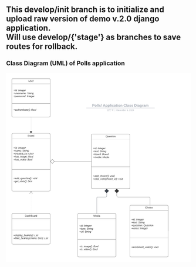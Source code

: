This develop/init branch is to initialize and upload raw version of demo v.2.0 django application. </br>Will use develop/{'stage'} as branches to save routes for rollback.</br>
---
### Class Diagram (UML) of Polls application
![diagram](./ClassDiagram.png)
